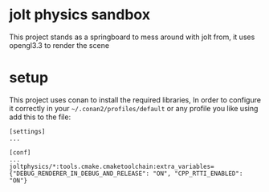 # jolt physics sandbox
This project stands as a springboard to mess around with jolt from, it uses opengl3.3 to render the scene

# setup
This project uses conan to install the required libraries, In order to configure it correctly in your `~/.conan2/profiles/default` or any profile you like using add this to the file:

```
[settings]
...

[conf]
...
joltphysics/*:tools.cmake.cmaketoolchain:extra_variables={"DEBUG_RENDERER_IN_DEBUG_AND_RELEASE": "ON", "CPP_RTTI_ENABLED": "ON"}
```

